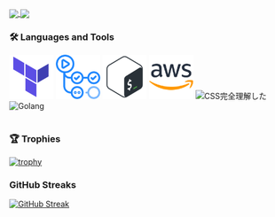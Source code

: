<!-- setting: https://github.com/anuraghazra/github-readme-stats -->
<a href="https://github.com/anuraghazra/github-readme-stats">
  <img height=200 align="center" src="https://github-readme-stats.vercel.app/api?username=naruse666&show=prs_merged,prs_merged_percentage&theme=merko" />
</a>
<a href="https://github.com/anuraghazra/convoychat">
  <img height=200 align="center" src="https://github-readme-stats.vercel.app/api/top-langs/?username=naruse666&size_weight=0.5&count_weight=0.5&langs_count=5&layout=compact&theme=merko" />
</a>

### 🛠 Languages and Tools
<!-- see: https://github.com/devicons/devicon -->
<div>
  <img src="https://github.com/devicons/devicon/blob/master/icons/terraform/terraform-original.svg" title="Terraform" alt="Terraform" width="80" height="80">
  <img src="https://github.com/devicons/devicon/blob/master/icons/githubactions/githubactions-original.svg" title="GitHub Actions" alt="GitHub Actions" width="80" height="80">
  <img src="https://github.com/devicons/devicon/blob/master/icons/bash/bash-original.svg" title="Bash" alt="Bash" width="80" height="80">
  <img src="https://github.com/devicons/devicon/blob/master/icons/amazonwebservices/amazonwebservices-original-wordmark.svg" title="AWS" alt="AWS" width="80" height="80">
  <img src="https://github.com/SAWARATSUKI/ServiceLogos/blob/main/CSS%E5%AE%8C%E5%85%A8%E3%81%AB%E7%90%86%E8%A7%A3%E3%81%97%E3%81%9F/CSS%E5%AE%8C%E5%85%A8%E3%81%AB%E7%90%86%E8%A7%A3%E3%81%97%E3%81%9F.png" title="CSS完全理解した" alt="CSS完全理解した" width="100" height="80">
  <img src="https://github.com/SAWARATSUKI/ServiceLogos/blob/main/Go/Golang.png" title="Golang" alt="Golang" width="100" height="80">
</div>
<br>

### 🏆 Trophies
<!-- setting: https://github.com/ryo-ma/github-profile-trophy -->
[![trophy](https://github-profile-trophy.vercel.app/?username=naruse666&theme=onedark&no-bg=true&no-frame=true&column=-1&margin-w=15&margin-h=15)](https://github.com/ryo-ma/github-profile-trophy)

### GitHub Streaks
<!-- setting: https://github.com/DenverCoder1/github-readme-streak-stats -->
[![GitHub Streak](https://streak-stats.demolab.com/?user=naruse666&theme=dark&hide_border=true&mode=weekly)](https://git.io/streak-stats)

<!--
**naruse666/naruse666** is a ✨ _special_ ✨ repository because its `README.md` (this file) appears on your GitHub profile.

Here are some ideas to get you started:

- 🔭 I’m currently working on ...
- 🌱 I’m currently learning ...
- 👯 I’m looking to collaborate on ...
- 🤔 I’m looking for help with ...
- 💬 Ask me about ...
- 📫 How to reach me: ...
- 😄 Pronouns: ...
- ⚡ Fun fact: ...
-->
